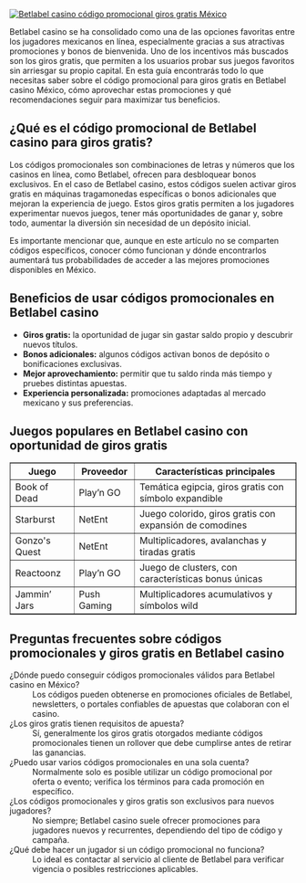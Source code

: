 [![Betlabel casino código promocional giros gratis México](https://123-caf.pages.dev/gitsignup.png)](https://vrmoo.ru/Bt82HjjY)

<p>Betlabel casino se ha consolidado como una de las opciones favoritas entre los jugadores mexicanos en línea, especialmente gracias a sus atractivas promociones y bonos de bienvenida. Uno de los incentivos más buscados son los giros gratis, que permiten a los usuarios probar sus juegos favoritos sin arriesgar su propio capital. En esta guía encontrarás todo lo que necesitas saber sobre el código promocional para giros gratis en Betlabel casino México, cómo aprovechar estas promociones y qué recomendaciones seguir para maximizar tus beneficios.</p>  <h2>¿Qué es el código promocional de Betlabel casino para giros gratis?</h2> <p>Los códigos promocionales son combinaciones de letras y números que los casinos en línea, como Betlabel, ofrecen para desbloquear bonos exclusivos. En el caso de Betlabel casino, estos códigos suelen activar giros gratis en máquinas tragamonedas específicas o bonos adicionales que mejoran la experiencia de juego. Estos giros gratis permiten a los jugadores experimentar nuevos juegos, tener más oportunidades de ganar y, sobre todo, aumentar la diversión sin necesidad de un depósito inicial.</p> <p>Es importante mencionar que, aunque en este artículo no se comparten códigos específicos, conocer cómo funcionan y dónde encontrarlos aumentará tus probabilidades de acceder a las mejores promociones disponibles en México.</p>  <h2>Beneficios de usar códigos promocionales en Betlabel casino</h2> <ul>   <li><strong>Giros gratis:</strong> la oportunidad de jugar sin gastar saldo propio y descubrir nuevos títulos.</li>   <li><strong>Bonos adicionales:</strong> algunos códigos activan bonos de depósito o bonificaciones exclusivas.</li>   <li><strong>Mejor aprovechamiento:</strong> permitir que tu saldo rinda más tiempo y pruebes distintas apuestas.</li>   <li><strong>Experiencia personalizada:</strong> promociones adaptadas al mercado mexicano y sus preferencias.</li> </ul>  <h2>Juegos populares en Betlabel casino con oportunidad de giros gratis</h2> <table border="1" cellpadding="8" cellspacing="0">   <thead>     <tr>       <th>Juego</th>       <th>Proveedor</th>       <th>Características principales</th>     </tr>   </thead>   <tbody>     <tr>       <td>Book of Dead</td>       <td>Play’n GO</td>       <td>Temática egipcia, giros gratis con símbolo expandible</td>     </tr>     <tr>       <td>Starburst</td>       <td>NetEnt</td>       <td>Juego colorido, giros gratis con expansión de comodines</td>     </tr>     <tr>       <td>Gonzo's Quest</td>       <td>NetEnt</td>       <td>Multiplicadores, avalanchas y tiradas gratis</td>     </tr>     <tr>       <td>Reactoonz</td>       <td>Play’n GO</td>       <td>Juego de clusters, con características bonus únicas</td>     </tr>     <tr>       <td>Jammin’ Jars</td>       <td>Push Gaming</td>       <td>Multiplicadores acumulativos y símbolos wild</td>     </tr>   </tbody> </table>  <h2>Preguntas frecuentes sobre códigos promocionales y giros gratis en Betlabel casino</h2> <dl>   <dt>¿Dónde puedo conseguir códigos promocionales válidos para Betlabel casino en México?</dt>   <dd>Los códigos pueden obtenerse en promociones oficiales de Betlabel, newsletters, o portales confiables de apuestas que colaboran con el casino.</dd>    <dt>¿Los giros gratis tienen requisitos de apuesta?</dt>   <dd>Sí, generalmente los giros gratis otorgados mediante códigos promocionales tienen un rollover que debe cumplirse antes de retirar las ganancias.</dd>    <dt>¿Puedo usar varios códigos promocionales en una sola cuenta?</dt>   <dd>Normalmente solo es posible utilizar un código promocional por oferta o evento; verifica los términos para cada promoción en específico.</dd>    <dt>¿Los códigos promocionales y giros gratis son exclusivos para nuevos jugadores?</dt>   <dd>No siempre; Betlabel casino suele ofrecer promociones para jugadores nuevos y recurrentes, dependiendo del tipo de código y campaña.</dd>    <dt>¿Qué debe hacer un jugador si un código promocional no funciona?</dt>   <dd>Lo ideal es contactar al servicio al cliente de Betlabel para verificar vigencia o posibles restricciones aplicables.</dd> </dl>